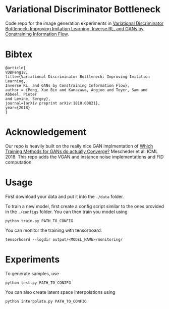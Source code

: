 # Variational Discriminator Bottleneck
Code repo for the image generation experiments in [Variational Discriminator Bottleneck: Improving Imitation Learning, Inverse RL, and GANs by Constraining Information Flow](https://xbpeng.github.io/projects/VDB/index.html).

# Bibtex
```
@article{
VDBPeng18,
title={Variational Discriminator Bottleneck: Improving Imitation Learning,
Inverse RL, and GANs by Constraining Information Flow},
author = {Peng, Xue Bin and Kanazawa, Angjoo and Toyer, Sam and Abbeel, Pieter
and Levine, Sergey},
journal={arXiv preprint arXiv:1810.00821},
year={2018}
}
```


# Acknowledgement
Our repo is heavily built on the really nice GAN implmentation of
[Which Training Methods for GANs do actually Converge?](https://avg.is.tuebingen.mpg.de/publications/meschedericml2018)
Mescheder et al. ICML 2018.
This repo adds the VGAN and instance noise implementations and FID computation.


# Usage
First download your data and put it into the `./data` folder.

To train a new model, first create a config script similar to the ones provided in the `./configs` folder.  You can then train you model using
```
python train.py PATH_TO_CONFIG
```

You can monitor the training with tensorboard:
```
tensorboard --logdir output/<MODEL_NAME>/monitoring/
```

# Experiments

To generate samples, use
```
python test.py PATH_TO_CONIFG
```

You can also create latent space interpolations using
```
python interpolate.py PATH_TO_CONFIG
```



